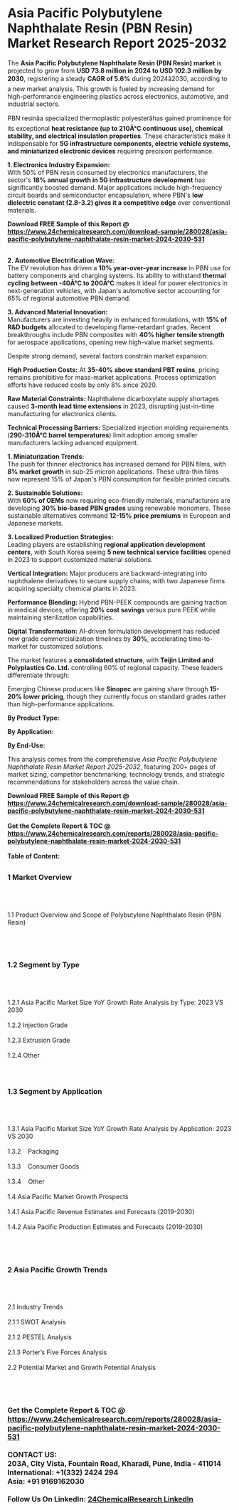 <h1>Asia Pacific Polybutylene Naphthalate Resin (PBN Resin)  Market Research Report 2025-2032</h1><p>The <strong>Asia Pacific Polybutylene Naphthalate Resin (PBN Resin) market</strong> is projected to grow from <strong>USD 73.8 million in 2024 to USD 102.3 million by 2030</strong>, registering a steady <strong>CAGR of 5.6%</strong> during 2024â2030, according to a new market analysis. This growth is fueled by increasing demand for high-performance engineering plastics across electronics, automotive, and industrial sectors.</p><p>PBN resinâa specialized thermoplastic polyesterâhas gained prominence for its exceptional <strong>heat resistance (up to 210Â°C continuous use), chemical stability, and electrical insulation properties</strong>. These characteristics make it indispensable for <strong>5G infrastructure components, electric vehicle systems, and miniaturized electronic devices</strong> requiring precision performance.</p><p><strong>1. Electronics Industry Expansion:</strong><br>
With 50% of PBN resin consumed by electronics manufacturers, the sector's <strong>18% annual growth in 5G infrastructure development</strong> has significantly boosted demand. Major applications include high-frequency circuit boards and semiconductor encapsulation, where PBN's <strong>low dielectric constant (2.8-3.2) gives it a competitive edge</strong> over conventional materials.</p><div><b>Download FREE Sample of this Report @ 
            <a href="https://www.24chemicalresearch.com/download-sample/280028/asia-pacific-polybutylene-naphthalate-resin-market-2024-2030-531">
            https://www.24chemicalresearch.com/download-sample/280028/asia-pacific-polybutylene-naphthalate-resin-market-2024-2030-531</a></b></div><br><p><strong>2. Automotive Electrification Wave:</strong><br>
The EV revolution has driven a <strong>10% year-over-year increase</strong> in PBN use for battery components and charging systems. Its ability to withstand <strong>thermal cycling between -40Â°C to 200Â°C</strong> makes it ideal for power electronics in next-generation vehicles, with Japan's automotive sector accounting for 65% of regional automotive PBN demand.</p><p><strong>3. Advanced Material Innovation:</strong><br>
Manufacturers are investing heavily in enhanced formulations, with <strong>15% of R&amp;D budgets</strong> allocated to developing flame-retardant grades. Recent breakthroughs include PBN composites with <strong>40% higher tensile strength</strong> for aerospace applications, opening new high-value market segments.</p><p>Despite strong demand, several factors constrain market expansion:</p><p><strong>High Production Costs:</strong> At <strong>35-40% above standard PBT resins</strong>, pricing remains prohibitive for mass-market applications. Process optimization efforts have reduced costs by only 8% since 2020.</p><p><strong>Raw Material Constraints:</strong> Naphthalene dicarboxylate supply shortages caused <strong>3-month lead time extensions</strong> in 2023, disrupting just-in-time manufacturing for electronics clients.</p><p><strong>Technical Processing Barriers:</strong> Specialized injection molding requirements (<strong>290-310Â°C barrel temperatures</strong>) limit adoption among smaller manufacturers lacking advanced equipment.</p><p><strong>1. Miniaturization Trends:</strong><br>
The push for thinner electronics has increased demand for PBN films, with <strong>8% market growth</strong> in sub-25 micron applications. These ultra-thin films now represent 15% of Japan's PBN consumption for flexible printed circuits.</p><p><strong>2. Sustainable Solutions:</strong><br>
With <strong>60% of OEMs</strong> now requiring eco-friendly materials, manufacturers are developing <strong>30% bio-based PBN grades</strong> using renewable monomers. These sustainable alternatives command <strong>12-15% price premiums</strong> in European and Japanese markets.</p><p><strong>3. Localized Production Strategies:</strong><br>
Leading players are establishing <strong>regional application development centers</strong>, with South Korea seeing <strong>5 new technical service facilities</strong> opened in 2023 to support customized material solutions.</p><p><strong>Vertical Integration:</strong> Major producers are backward-integrating into naphthalene derivatives to secure supply chains, with two Japanese firms acquiring specialty chemical plants in 2023.</p><p><strong>Performance Blending:</strong> Hybrid PBN-PEEK compounds are gaining traction in medical devices, offering <strong>20% cost savings</strong> versus pure PEEK while maintaining sterilization capabilities.</p><p><strong>Digital Transformation:</strong> AI-driven formulation development has reduced new grade commercialization timelines by <strong>30%</strong>, accelerating time-to-market for customized solutions.</p><p>The market features a <strong>consolidated structure</strong>, with <strong>Teijin Limited and Polyplastics Co. Ltd.</strong> controlling 60% of regional capacity. These leaders differentiate through:</p><p>Emerging Chinese producers like <strong>Sinopec</strong> are gaining share through <strong>15-20% lower pricing</strong>, though they currently focus on standard grades rather than high-performance applications.</p><p><strong>By Product Type:</strong></p><p><strong>By Application:</strong></p><p><strong>By End-Use:</strong></p><p>This analysis comes from the comprehensive <em>Asia Pacific Polybutylene Naphthalate Resin Market Report 2025-2032</em>, featuring 200+ pages of market sizing, competitor benchmarking, technology trends, and strategic recommendations for stakeholders across the value chain.</p><div><b>Download FREE Sample of this Report @ 
            <a href="https://www.24chemicalresearch.com/download-sample/280028/asia-pacific-polybutylene-naphthalate-resin-market-2024-2030-531">
            https://www.24chemicalresearch.com/download-sample/280028/asia-pacific-polybutylene-naphthalate-resin-market-2024-2030-531</a></b></div><br><div><b>Get the Complete Report & TOC @ 
            <a href="https://www.24chemicalresearch.com/reports/280028/asia-pacific-polybutylene-naphthalate-resin-market-2024-2030-531">
            https://www.24chemicalresearch.com/reports/280028/asia-pacific-polybutylene-naphthalate-resin-market-2024-2030-531</a></b></div><br>
            <b>Table of Content:</b><p><h2><span style="font-size:16px"><strong>1 Market Overview&nbsp;&nbsp; &nbsp;</strong></span></h2><br />
<br />
<p>1.1 Product Overview and Scope of Polybutylene Naphthalate Resin (PBN Resin) &nbsp;</p><br />
<br />
<h2><strong><span style="font-size:16px">1.2 Segment by Type&nbsp;&nbsp; &nbsp;</span></strong></h2><br />
<br />
<p>1.2.1 Asia Pacific Market Size YoY Growth Rate Analysis by Type: 2023 VS 2030&nbsp;&nbsp; &nbsp;<br /><br />
1.2.2 Injection Grade&nbsp;&nbsp; &nbsp;<br /><br />
1.2.3 Extrusion Grade<br /><br />
1.2.4 Other<br /><br />
<br />
<h2><span style="font-size:16px"><strong>1.3 Segment by Application&nbsp;&nbsp;</strong></span></h2><br />
<br />
<p>1.3.1 Asia Pacific Market Size YoY Growth Rate Analysis by Application: 2023 VS 2030&nbsp;&nbsp; &nbsp;<br /><br />
1.3.2&nbsp;&nbsp; &nbsp;Packaging<br /><br />
1.3.3&nbsp;&nbsp; &nbsp;Consumer Goods<br /><br />
1.3.4&nbsp;&nbsp; &nbsp;Other<br /><br />
1.4 Asia Pacific Market Growth Prospects&nbsp;&nbsp; &nbsp;<br /><br />
1.4.1 Asia Pacific Revenue Estimates and Forecasts (2019-2030)&nbsp;&nbsp; &nbsp;<br /><br />
1.4.2 Asia Pacific Production Estimates and Forecasts (2019-2030)&nbsp;&nbsp;</p><br />
<br />
<h2><span style="font-size:16px"><strong>2 Asia Pacific Growth Trends&nbsp;&nbsp; &nbsp;</strong></span></h2><br />
<br />
<p>2.1 Industry Trends&nbsp;&nbsp; &nbsp;<br /><br />
2.1.1 SWOT Analysis&nbsp;&nbsp; &nbsp;<br /><br />
2.1.2 PESTEL Analysis&nbsp;&nbsp; &nbsp;<br /><br />
2.1.3 Porter&rsquo;s Five Forces Analysis&nbsp;&nbsp; &nbsp;<br /><br />
2.2 Potential Market and Growth Potential Analysis&nbsp;&nbsp; &nbsp;</p><br />
<br />
<h2><span style="font-size:16px"><strong</p><div><b>Get the Complete Report & TOC @ 
            <a href="https://www.24chemicalresearch.com/reports/280028/asia-pacific-polybutylene-naphthalate-resin-market-2024-2030-531">
            https://www.24chemicalresearch.com/reports/280028/asia-pacific-polybutylene-naphthalate-resin-market-2024-2030-531</a></b></div><br><b>CONTACT US:</b><br>
            203A, City Vista, Fountain Road, Kharadi, Pune, India - 411014<br>
            International: +1(332) 2424 294<br>
            Asia: +91 9169162030 <br><br>
            Follow Us On LinkedIn: <a href="https://www.linkedin.com/company/24chemicalresearch/">24ChemicalResearch LinkedIn</a>